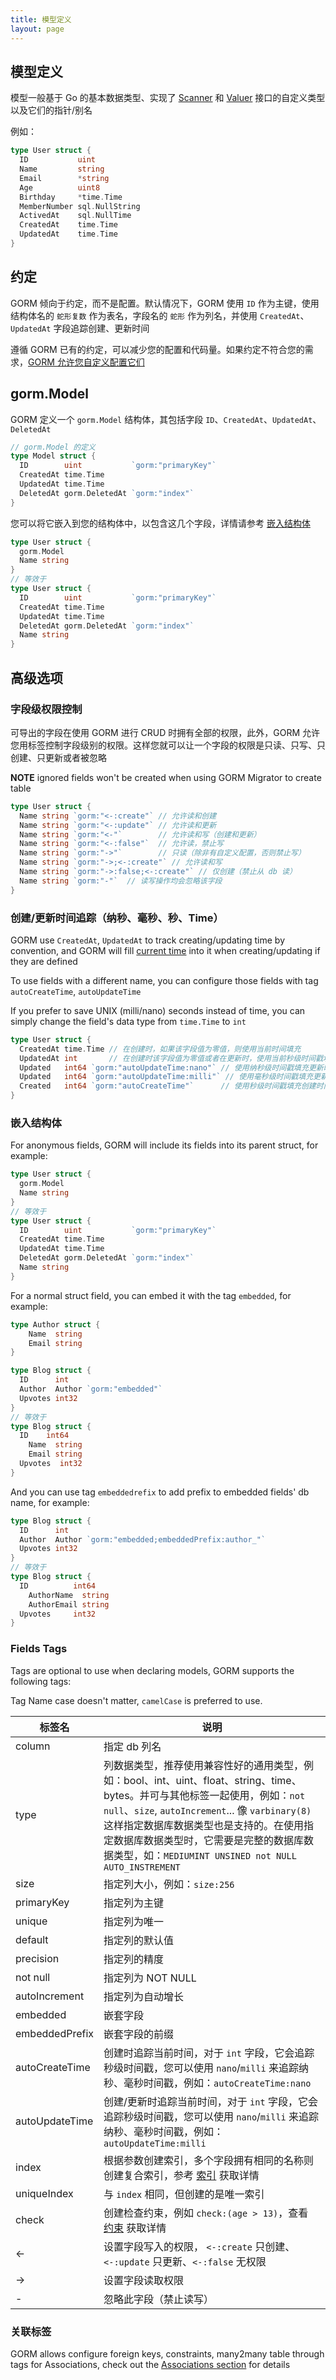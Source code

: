 ```yaml
---
title: 模型定义
layout: page
---
```


## 模型定义

模型一般基于 Go 的基本数据类型、实现了 [Scanner](https://pkg.go.dev/database/sql/sql#Scanner) 和 [Valuer](https://pkg.go.dev/database/sql/driver#Valuer) 接口的自定义类型以及它们的指针/别名

例如：

```go
type User struct {
  ID           uint
  Name         string
  Email        *string
  Age          uint8
  Birthday     *time.Time
  MemberNumber sql.NullString
  ActivedAt    sql.NullTime
  CreatedAt    time.Time
  UpdatedAt    time.Time
}
```

## 约定

GORM 倾向于约定，而不是配置。默认情况下，GORM 使用 `ID` 作为主键，使用结构体名的 `蛇形复数` 作为表名，字段名的 `蛇形` 作为列名，并使用 `CreatedAt`、`UpdatedAt` 字段追踪创建、更新时间

遵循 GORM 已有的约定，可以减少您的配置和代码量。如果约定不符合您的需求，[GORM 允许您自定义配置它们](conventions.html)

## gorm.Model

GORM 定义一个 `gorm.Model` 结构体，其包括字段 `ID`、`CreatedAt`、`UpdatedAt`、`DeletedAt`

```go
// gorm.Model 的定义
type Model struct {
  ID        uint           `gorm:"primaryKey"`
  CreatedAt time.Time
  UpdatedAt time.Time
  DeletedAt gorm.DeletedAt `gorm:"index"`
}
```

您可以将它嵌入到您的结构体中，以包含这几个字段，详情请参考 [嵌入结构体](#embedded_struct)

```go
type User struct {
  gorm.Model
  Name string
}
// 等效于
type User struct {
  ID        uint           `gorm:"primaryKey"`
  CreatedAt time.Time
  UpdatedAt time.Time
  DeletedAt gorm.DeletedAt `gorm:"index"`
  Name string
}
```

## 高级选项

### 字段级权限控制

可导出的字段在使用 GORM 进行 CRUD 时拥有全部的权限，此外，GORM 允许您用标签控制字段级别的权限。这样您就可以让一个字段的权限是只读、只写、只创建、只更新或者被忽略

**NOTE** ignored fields won't be created when using GORM Migrator to create table

```go
type User struct {
  Name string `gorm:"<-:create"` // 允许读和创建
  Name string `gorm:"<-:update"` // 允许读和更新
  Name string `gorm:"<-"`        // 允许读和写（创建和更新）
  Name string `gorm:"<-:false"`  // 允许读，禁止写
  Name string `gorm:"->"`        // 只读（除非有自定义配置，否则禁止写）
  Name string `gorm:"->;<-:create"` // 允许读和写
  Name string `gorm:"->:false;<-:create"` // 仅创建（禁止从 db 读）
  Name string `gorm:"-"`  // 读写操作均会忽略该字段
}
```

### <name id="time_tracking">创建/更新时间追踪（纳秒、毫秒、秒、Time）</span>

GORM use `CreatedAt`, `UpdatedAt` to track creating/updating time by convention, and GORM will fill [current time](gorm_config.html#current_time) into it when creating/updating if they are defined

To use fields with a different name, you can configure those fields with tag `autoCreateTime`, `autoUpdateTime`

If you prefer to save UNIX (milli/nano) seconds instead of time, you can simply change the field's data type from `time.Time` to `int`

```go
type User struct {
  CreatedAt time.Time // 在创建时，如果该字段值为零值，则使用当前时间填充
  UpdatedAt int       // 在创建时该字段值为零值或者在更新时，使用当前秒级时间戳填充
  Updated   int64 `gorm:"autoUpdateTime:nano"` // 使用纳秒级时间戳填充更新时间
  Updated   int64 `gorm:"autoUpdateTime:milli"` // 使用毫秒级时间戳填充更新时间
  Created   int64 `gorm:"autoCreateTime"`      // 使用秒级时间戳填充创建时间
}
```

### <span id="embedded_struct">嵌入结构体</span>

For anonymous fields, GORM will include its fields into its parent struct, for example:

```go
type User struct {
  gorm.Model
  Name string
}
// 等效于
type User struct {
  ID        uint           `gorm:"primaryKey"`
  CreatedAt time.Time
  UpdatedAt time.Time
  DeletedAt gorm.DeletedAt `gorm:"index"`
  Name string
}
```

For a normal struct field, you can embed it with the tag `embedded`, for example:

```go
type Author struct {
    Name  string
    Email string
}

type Blog struct {
  ID      int
  Author  Author `gorm:"embedded"`
  Upvotes int32
}
// 等效于
type Blog struct {
  ID    int64
    Name  string
    Email string
  Upvotes  int32
}
```

And you can use tag `embeddedrefix` to add prefix to embedded fields' db name, for example:

```go
type Blog struct {
  ID      int
  Author  Author `gorm:"embedded;embeddedPrefix:author_"`
  Upvotes int32
}
// 等效于
type Blog struct {
  ID          int64
    AuthorName  string
    AuthorEmail string
  Upvotes     int32
}
```


### <span id="tags">Fields Tags</span>

Tags are optional to use when declaring models, GORM supports the following tags:

Tag Name case doesn't matter, `camelCase` is preferred to use.

| 标签名            | 说明                                                                                                                                                                                                                              |
| -------------- | ------------------------------------------------------------------------------------------------------------------------------------------------------------------------------------------------------------------------------- |
| column         | 指定 db 列名                                                                                                                                                                                                                        |
| type           | 列数据类型，推荐使用兼容性好的通用类型，例如：bool、int、uint、float、string、time、bytes。并可与其他标签一起使用，例如：`not null`、`size`, `autoIncrement`... 像 `varbinary(8)` 这样指定数据库数据类型也是支持的。在使用指定数据库数据类型时，它需要是完整的数据库数据类型，如：`MEDIUMINT UNSINED not NULL AUTO_INSTREMENT` |
| size           | 指定列大小，例如：`size:256`                                                                                                                                                                                                             |
| primaryKey     | 指定列为主键                                                                                                                                                                                                                          |
| unique         | 指定列为唯一                                                                                                                                                                                                                          |
| default        | 指定列的默认值                                                                                                                                                                                                                         |
| precision      | 指定列的精度                                                                                                                                                                                                                          |
| not null       | 指定列为 NOT NULL                                                                                                                                                                                                                   |
| autoIncrement  | 指定列为自动增长                                                                                                                                                                                                                        |
| embedded       | 嵌套字段                                                                                                                                                                                                                            |
| embeddedPrefix | 嵌套字段的前缀                                                                                                                                                                                                                         |
| autoCreateTime | 创建时追踪当前时间，对于 `int` 字段，它会追踪秒级时间戳，您可以使用 `nano`/`milli` 来追踪纳秒、毫秒时间戳，例如：`autoCreateTime:nano`                                                                                                                                       |
| autoUpdateTime | 创建/更新时追踪当前时间，对于 `int` 字段，它会追踪秒级时间戳，您可以使用 `nano`/`milli` 来追踪纳秒、毫秒时间戳，例如：`autoUpdateTime:milli`                                                                                                                                   |
| index          | 根据参数创建索引，多个字段拥有相同的名称则创建复合索引，参考 [索引](indexes.html) 获取详情                                                                                                                                                                          |
| uniqueIndex    | 与 `index` 相同，但创建的是唯一索引                                                                                                                                                                                                          |
| check          | 创建检查约束，例如 `check:(age > 13)`，查看 [约束](constraints.html) 获取详情                                                                                                                                                                  |
| <-             | 设置字段写入的权限， `<-:create` 只创建、`<-:update` 只更新、`<-:false` 无权限                                                                                                                                                              |
| ->             | 设置字段读取权限                                                                                                                                                                                                                        |
| -              | 忽略此字段（禁止读写）                                                                                                                                                                                                                     |

### 关联标签

GORM allows configure foreign keys, constraints, many2many table through tags for Associations, check out the [Associations section](associations.html#tags) for details
